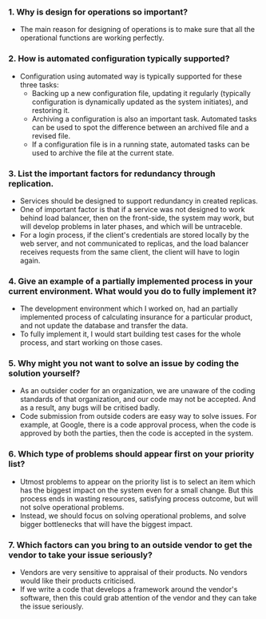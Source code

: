 ### **1. Why is design for operations so important?**

  * The main reason for designing of operations is to make sure that all the operational functions are working perfectly.

### **2. How is automated configuration typically supported?**

  * Configuration using automated way is typically supported for these three tasks:
    - Backing up a new configuration file, updating it regularly (typically configuration is dynamically updated as the system initiates), and restoring it.
    - Archiving a configuration is also an important task. Automated tasks can be used to spot the difference between an archived file and a revised file.
    - If a configuration file is in a running state, automated tasks can be used to archive the file at the current state.

### **3. List the important factors for redundancy through replication.**

  * Services should be designed to support redundancy in created replicas.
  * One of important factor is that if a service was not designed to work behind load balancer, then on the front-side, the system may work, but will develop problems in later phases, and which will be untraceble.
  * For a login process, if the client's credentials are stored locally by the web server, and not communicated to replicas, and the load balancer receives requests from the same client, the client will have to login again.

### **4. Give an example of a partially implemented process in your current environment. What would you do to fully implement it?**

  * The development environment which I worked on, had an partially implemented process of calculating insurance for a particular product, and not update the database and transfer the data.
  * To fully implement it, I would start building test cases for the whole process, and start working on those cases.

### **5. Why might you not want to solve an issue by coding the solution yourself?**

  * As an outsider coder for an organization, we are unaware of the coding standards of that organization, and our code may not be accepted. And as a result, any bugs will be critised badly.
  * Code submission from outside coders are easy way to solve issues. For example, at Google, there is a code approval process, when the code is approved by both the parties, then the code is accepted in the system.

### **6. Which type of problems should appear first on your priority list?**

  * Utmost problems to appear on the priority list is to select an item which has the biggest impact on the system even for a small change. But this process ends in wasting resources, satisfying process outcome, but will not solve operational problems.
  * Instead, we should focus on solving operational problems, and solve bigger bottlenecks that will have the biggest impact.

### **7. Which factors can you bring to an outside vendor to get the vendor to take your issue seriously?**

  * Vendors are very sensitive to appraisal of their products. No vendors would like their products criticised.
  * If we write a code that develops a framework around the vendor's software, then this could grab attention of the vendor and they can take the issue seriously.
